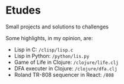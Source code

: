 # Etudes
Small projects and solutions to challenges

Some highlights, in my opinion, are:
- Lisp in C: `/clisp/lisp.c`
- Lisp in Python: `/python/lis.py`
- Game of Life in Clojure: `/clojure/life.clj`
- DFA executer in Clojure: `/clojure/dfa.clj`
- Roland TR-808 sequencer in React: `/808`
